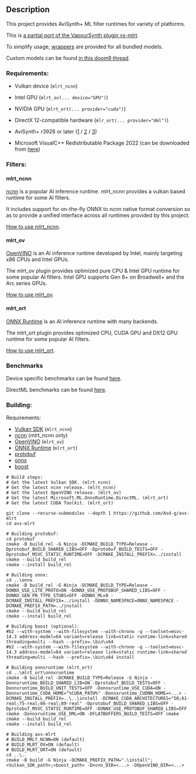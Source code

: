 ## Description

This project provides AviSynth+ ML filter runtimes for variety of platforms.

This is [a partial port of the VapourSynth plugin vs-mlrt](https://github.com/AmusementClub/vs-mlrt).

To simplify usage, [wrappers](https://github.com/Asd-g/avs-mlrt/tree/main/scripts) are provided for all bundled models.

Custom models can be found [in this doom9 thread](https://forum.doom9.org/showthread.php?t=184768).

### Requirements:

- Vulkan device (`mlrt_ncnn`)

- Intel GPU (`mlrt_ov(... device="GPU")`)

- NVIDIA GPU (`mlrt_ort(... provider="cuda")`)

- DirectX 12-compatible hardware (`mlr_ort(... provider="dml")`)

- AviSynth+ r3928 or later ([1](https://github.com/AviSynth/AviSynthPlus/releases) / [2](https://forum.doom9.org/showthread.php?t=181351) / [3](https://gitlab.com/uvz/AviSynthPlus-Builds))

- Microsoft VisualC++ Redistributable Package 2022 (can be downloaded from [here](https://github.com/abbodi1406/vcredist/releases))

### Filters:

#### mlrt_ncnn

[ncnn](https://github.com/Tencent/ncnn) is a popular AI inference runtime. mlrt_ncnn provides a vulkan based runtime for some AI filters.

It includes support for on-the-fly ONNX to ncnn native format conversion so as to provide a unified interface across all runtimes provided by this project.

[How to use mlrt_ncnn](https://github.com/Asd-g/avs-mlrt/blob/main/mlrt_ncnn/README.md).

#### mlrt_ov

[OpenVINO](https://docs.openvino.ai/latest/index.html) is an AI inference runtime developed by Intel, mainly targeting x86 CPUs and Intel GPUs.

The mlrt_ov plugin provides optimized pure CPU & Intel GPU runtime for some popular AI filters. Intel GPU supports Gen 8+ on Broadwell+ and the Arc series GPUs.

[How to use mlrt_ov](https://github.com/Asd-g/avs-mlrt/blob/main/mlrt_ov/README.md).

#### mlrt_ort

[ONNX Runtime](https://onnxruntime.ai/) is an AI inference runtime with many backends.

The mlrt_ort plugin provides optimized CPU, CUDA GPU and DX12 GPU runtime for some popular AI filters.

[How to use mlrt_ort](https://github.com/Asd-g/avs-mlrt/blob/main/mlrt_ort/README.md).

### Benchmarks

Device specific benchmarks can be found [here](https://github.com/AmusementClub/vs-mlrt/wiki#device-specific-benchmarks).

DirectML benchmarks can be found [here](https://github.com/AmusementClub/vs-mlrt/releases/tag/v13.2).

### Building:

Requirements:
- [Vulkan SDK](https://vulkan.lunarg.com/sdk/home) (`mlrt_ncnn`)
- [ncnn](https://github.com/Tencent/ncnn) (mlrt_ncnn only)
- [OpenVINO](https://www.intel.com/content/www/us/en/developer/tools/openvino-toolkit/download.html) (`mlrt_ov`)
- [ONNX Runtime](https://github.com/microsoft/onnxruntime) (`mlrt_ort`)
- [protobuf](https://github.com/protocolbuffers/protobuf)
- [onnx](https://github.com/onnx/onnx)
- [boost](https://www.boost.org/)

```
# Build steps:
# Get the latest Vulkan SDK. (mlrt_ncnn)
# Get the latest ncnn release. (mlrt_ncnn)
# Get the latest OpenVINO release. (mlrt_ov)
# Get the latest Microsoft.ML.OnnxRuntime.DirectML. (mlrt_ort)
# Get the latest CUDA Toolkit. (mlrt_ort)

git clone --recurse-submodules --depth 1 https://github.com/Asd-g/avs-mlrt
cd avs-mlrt

# Building protobuf:
cd protobuf
cmake -B build_rel -G Ninja -DCMAKE_BUILD_TYPE=Release -Dprotobuf_BUILD_SHARED_LIBS=OFF -Dprotobuf_BUILD_TESTS=OFF -Dprotobuf_MSVC_STATIC_RUNTIME=OFF -DCMAKE_INSTALL_PREFIX=../install
cmake --build build_rel
cmake --install build_rel

# Building onnx:
cd ..\onnx
cmake -B build_rel -G Ninja -DCMAKE_BUILD_TYPE=Release -DONNX_USE_LITE_PROTO=ON -DONNX_USE_PROTOBUF_SHARED_LIBS=OFF -DONNX_GEN_PB_TYPE_STUBS=OFF -DONNX_ML=0 -DCMAKE_INSTALL_PREFIX=../install -DONNX_NAMESPACE=ONNX_NAMESPACE -DCMAKE_PREFIX_PATH=../install
cmake --build build_rel
cmake --install build_rel

# Building boost (optional):
#b2 --with-system --with-filesystem --with-chrono -q --toolset=msvc-14.3 address-model=64 variant=release link=static runtime-link=shared threading=multi --hash --prefix=.\bin\x64
#b2 --with-system --with-filesystem --with-chrono -q --toolset=msvc-14.3 address-model=64 variant=release link=static runtime-link=shared threading=multi --hash --prefix=.\bin\x64 install

# Building onnxruntime (mlrt_ort)
cd ..\mlrt_ort\onnxruntime
cmake -B build_rel -DCMAKE_BUILD_TYPE=Release -G Ninja -Donnxruntime_BUILD_SHARED_LIB=ON -Dprotobuf_BUILD_TESTS=OFF -Donnxruntime_BUILD_UNIT_TESTS=OFF -Donnxruntime_USE_CUDA=ON -Donnxruntime_CUDA_HOME="%CUDA_PATH%" -Donnxruntime_CUDNN_HOME=<...> -DCMAKE_INSTALL_PREFIX=..\..\install -DCMAKE_CUDA_ARCHITECTURES="50;61-real;75-real;86-real;89-real" -Dprotobuf_BUILD_SHARED_LIBS=OFF -Dprotobuf_MSVC_STATIC_RUNTIME=OFF -DONNX_USE_PROTOBUF_SHARED_LIBS=OFF cmake -Donnxruntime_USE_DML=ON -DFLATBUFFERS_BUILD_TESTS=OFF cmake
cmake --build build_rel
cmake --install build_rel

# Building avs-mlrt
# BUILD_MRLT_NCNN=ON (default)
# BUILD_MLRT_OV=ON (default)
# BUILD_MLRT_ORT=ON (default)
cd ..\..
cmake -B build -G Ninja -DCMAKE_PREFIX_PATH=".\install";<Vulkan_SDK_path>;<boost_path> -Dncnn_DIR=<...> -DOpenVINO_DIR=<...>
```
